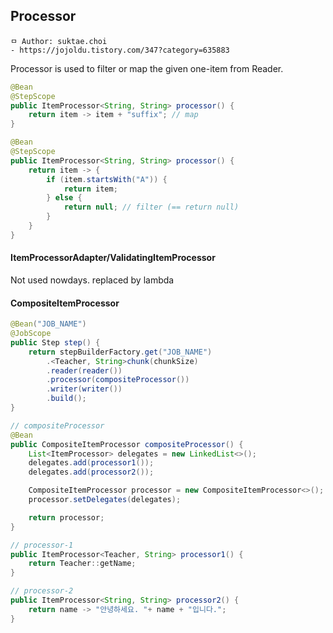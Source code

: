 ## Processor

```
ㅁ Author: suktae.choi
- https://jojoldu.tistory.com/347?category=635883
```

Processor is used to filter or map the given one-item from Reader.

```java
@Bean
@StepScope
public ItemProcessor<String, String> processor() {
    return item -> item + "suffix"; // map
}

@Bean
@StepScope
public ItemProcessor<String, String> processor() {
    return item -> {
        if (item.startsWith("A")) {
            return item;
        } else {
            return null; // filter (== return null)
        }
    }
}
```

#### ItemProcessorAdapter/ValidatingItemProcessor

Not used nowdays. replaced by lambda

#### CompositeItemProcessor

```java
@Bean("JOB_NAME")
@JobScope
public Step step() {
    return stepBuilderFactory.get("JOB_NAME")
        .<Teacher, String>chunk(chunkSize)
        .reader(reader())
        .processor(compositeProcessor())
        .writer(writer())
        .build();
}

// compositeProcessor
@Bean
public CompositeItemProcessor compositeProcessor() {
    List<ItemProcessor> delegates = new LinkedList<>();
    delegates.add(processor1());
    delegates.add(processor2());

    CompositeItemProcessor processor = new CompositeItemProcessor<>();
    processor.setDelegates(delegates);

    return processor;
}

// processor-1
public ItemProcessor<Teacher, String> processor1() {
    return Teacher::getName;
}

// processor-2
public ItemProcessor<String, String> processor2() {
    return name -> "안녕하세요. "+ name + "입니다.";
}
```



